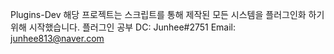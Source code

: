 Plugins-Dev
해당 프로젝트는 스크립트를 통해 제작된 모든 시스템을
플러그인화 하기 위해 시작했습니다.
플러그인 공부
DC: Junhee#2751
Email: junhee813@naver.com
